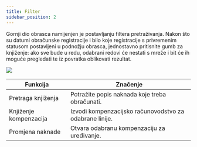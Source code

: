 ```yaml
---
title: Filter
sidebar_position: 2
---
```


Gornji dio obrasca namijenjen je postavljanju filtera pretraživanja. Nakon što su datumi obračunske registracije i bilo koje registracije s privremenim statusom postavljeni u podnožju obrasca, jednostavno pritisnite gumb za knjiženje: ako sve bude u redu, odabrani redovi će nestati s mreže i bit će ih moguće pregledati te iz povratka oblikovati rezultat.

![](/img/it-it/finance-area/professional-men/accounting/compensation-accounting/filter/image01.png)



| Funkcija | Značenje |
| --- | --- |
| Pretraga knjiženja| Potražite popis naknada koje treba obračunati. |
| Knjiženje kompenzacija | Izvodi kompenzacijsko računovodstvo za odabrane linije. |
| Promjena naknade | Otvara odabranu kompenzaciju za uređivanje. |






